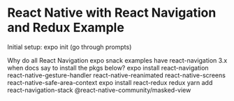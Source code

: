 # React Native with React Navigation and Redux Example

Initial setup:
expo init (go through prompts)

Why do all React Navigation expo snack examples have react-navigation 3.x when docs say to install the pkgs below?
expo install react-navigation react-native-gesture-handler react-native-reanimated react-native-screens react-native-safe-area-context
expo install react-redux redux 
yarn add react-navigation-stack @react-native-community/masked-view